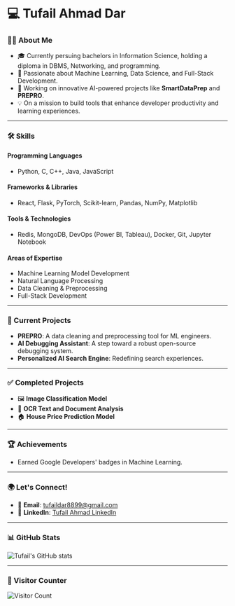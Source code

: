 # 💻 Tufail Ahmad Dar

### 👨‍💻 About Me
- 🎓 Currently persuing bachelors in Information Science, holding a diploma in DBMS, Networking, and programming.
- 🌟 Passionate about Machine Learning, Data Science, and Full-Stack Development.
- 🚀 Working on innovative AI-powered projects like **SmartDataPrep** and **PREPRO**.
- 💡 On a mission to build tools that enhance developer productivity and learning experiences.

---

### 🛠️ Skills
#### **Programming Languages**
- Python, C, C++, Java, JavaScript

#### **Frameworks & Libraries**
- React, Flask, PyTorch, Scikit-learn, Pandas, NumPy, Matplotlib

#### **Tools & Technologies**
- Redis, MongoDB, DevOps (Power BI, Tableau), Docker, Git, Jupyter Notebook

#### **Areas of Expertise**
- Machine Learning Model Development
- Natural Language Processing
- Data Cleaning & Preprocessing
- Full-Stack Development

---

### 🌟 Current Projects
- **PREPRO**: A data cleaning and preprocessing tool for ML engineers.
- **AI Debugging Assistant**: A step toward a robust open-source debugging system.
- **Personalized AI Search Engine**: Redefining search experiences.

---

### ✅ Completed Projects
- 🖼️ **Image Classification Model**
- 📄 **OCR Text and Document Analysis**
- 🏠 **House Price Prediction Model**

---

### 🏆 Achievements
- Earned Google Developers' badges in Machine Learning.

---

### 🌍 Let's Connect!
- 📧 **Email**: tufaildar8899@gmail.com
- 💼 **LinkedIn**: [Tufail Ahmad LinkedIn](https://www.linkedin.com/in/tufail-ahmad-329473326/)

---

### 📊 GitHub Stats
![Tufail's GitHub stats](https://github-readme-stats.vercel.app/api?username=tufail-ahmad-09&show_icons=true&theme=radical)

---

### 🌟 Visitor Counter
![Visitor Count](https://visitor-badge.laobi.icu/badge?page_id=tufail-ahmad-09)
